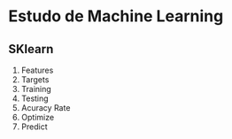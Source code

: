 # Estudo de Machine Learning 

## SKlearn

1. Features
2. Targets
3. Training
4. Testing
5. Acuracy Rate
6. Optimize
7. Predict

